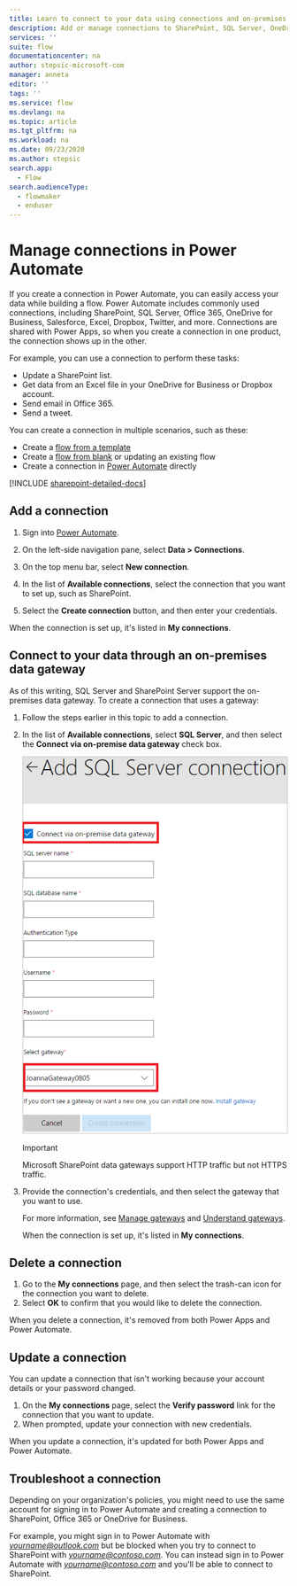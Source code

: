 ```yaml
---
title: Learn to connect to your data using connections and on-premises data gateways | Microsoft Docs
description: Add or manage connections to SharePoint, SQL Server, OneDrive for Business, Salesforce, Office 365, OneDrive, Dropbox, Twitter, Google Drive, and more
services: ''
suite: flow
documentationcenter: na
author: stepsic-microsoft-com
manager: anneta
editor: ''
tags: ''
ms.service: flow
ms.devlang: na
ms.topic: article
ms.tgt_pltfrm: na
ms.workload: na
ms.date: 09/23/2020
ms.author: stepsic
search.app: 
  - Flow
search.audienceType: 
  - flowmaker
  - enduser
---
```

# Manage connections in Power Automate

If you create a connection in Power Automate, you can easily access your data while building a flow. Power Automate includes commonly used connections, including SharePoint, SQL Server, Office 365, OneDrive for Business, Salesforce, Excel, Dropbox, Twitter, and more. Connections are shared with Power Apps, so when you create a connection in one product, the connection shows up in the other.

For example, you can use a connection to perform these tasks:

* Update a SharePoint list.
* Get data from an Excel file in your OneDrive for Business or Dropbox account.
* Send email in Office 365.
* Send a tweet.

You can create a connection in multiple scenarios, such as these:

* Create a [flow from a template](get-started-logic-template.md)
* Create a [flow from blank](get-started-logic-flow.md) or updating an existing flow
* Create a connection in [Power Automate][1] directly

[!INCLUDE [sharepoint-detailed-docs](includes/sharepoint-detailed-docs.md)]

## Add a connection

1. Sign into [Power Automate][1].
2. On the left-side navigation pane, select **Data > Connections**.

3. On the top menu bar, select **New connection**.
4. In the list of **Available connections**, select the connection that you want to set up, such as SharePoint.
5. Select the **Create connection** button, and then enter your credentials.

When the connection is set up, it's listed in **My connections**.

## Connect to your data through an on-premises data gateway

As of this writing, SQL Server and SharePoint Server support the on-premises data gateway. To create a connection that uses a gateway:

1. Follow the steps earlier in this topic to add a connection.
1. In the list of **Available connections**, select **SQL Server**, and then select the **Connect via on-premise data gateway** check box.

    ![Select gateway](./media/add-manage-connections/select-gateway.png)

   > [!IMPORTANT]
   > Microsoft SharePoint data gateways support HTTP traffic but not HTTPS traffic.
1. Provide the connection's credentials, and then select the gateway that you want to use.

    For more information, see [Manage gateways](gateway-manage.md) and [Understand gateways](gateway-reference.md).

    When the connection is set up, it's listed in **My connections**.

## Delete a connection

1. Go to the **My connections** page, and then select the trash-can icon for the connection you want to delete.
1. Select **OK** to confirm that you would like to delete the connection.

When you delete a connection, it's removed from both Power Apps and Power Automate.

## Update a connection

You can update a connection that isn't working because your account details or your password changed.

1. On the **My connections** page, select the **Verify password** link for the connection that you want to update.
1. When prompted, update your connection with new credentials.

When you update a connection, it's updated for both Power Apps and Power Automate.

## Troubleshoot a connection

Depending on your organization's policies, you might need to use the same account for signing in to Power Automate and creating a connection to SharePoint, Office 365 or OneDrive for Business.

For example, you might sign in to Power Automate with *yourname@outlook.com* but be blocked when you try to connect to SharePoint with *yourname@contoso.com*. You can instead sign in to Power Automate with *yourname@contoso.com* and you'll be able to connect to SharePoint.

<!--Reference links in article-->
[1]: https://flow.microsoft.com
